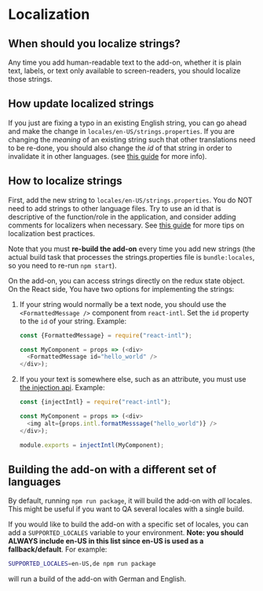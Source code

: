 # Localization

## When should you localize strings?

Any time you add human-readable text to the add-on, whether it is plain text, labels, or text only available to screen-readers, you should localize those strings.

## How update localized strings

If you just are fixing a typo in an existing English string, you can go ahead and make the change in `locales/en-US/strings.properties`. If you are changing the *meaning* of an existing string such that other translations need to be re-done, you should also change the *id* of that string in order to invalidate it in other languages. (see [this guide](https://developer.mozilla.org/docs/Mozilla/Localization/Localization_content_best_practices#Changing_existing_strings) for more info).

## How to localize strings

First, add the new string to `locales/en-US/strings.properties`. You do NOT need to add strings to other language files. Try to use an id that is descriptive of the function/role in the application, and consider adding comments for localizers when necessary. See [this guide](https://developer.mozilla.org/docs/Mozilla/Localization/Localization_content_best_practices) for more tips on localization best practices.

Note that you must **re-build the add-on** every time you add new strings (the actual build task that processes the strings.properties file is `bundle:locales`, so you need to re-run `npm start`).

On the add-on, you can access strings directly on the redux state object. On the React side, You have two options for implementing the strings:

1. If your string would normally be a text node, you should use the `<FormattedMessage />` component from `react-intl`. Set the `id` property to the `id` of your string. Example:

    ```js
    const {FormattedMessage} = require("react-intl");

    const MyComponent = props => (<div>
      <FormattedMessage id="hello_world" />
    </div>);
    ```

2. If you your text is somewhere else, such as an attribute, you must use [the injection api](https://github.com/yahoo/react-intl/wiki/API#injection-api). Example:

    ```js
    const {injectIntl} = require("react-intl");

    const MyComponent = props => (<div>
      <img alt={props.intl.formatMesssage("hello_world")} />
    </div>);

    module.exports = injectIntl(MyComponent);
    ```

## Building the add-on with a different set of languages

By default, running `npm run package`, it will build the add-on with *all* locales. This might be useful if you want to QA several locales with a single build.

If you would like to build the add-on with a specific set of locales, you can add a `SUPPORTED_LOCALES` variable to your environment. **Note: you should ALWAYS include en-US in this list since en-US is used as a fallback/default**. For example:

```sh
SUPPORTED_LOCALES=en-US,de npm run package
```

will run a build of the add-on with German and English.
